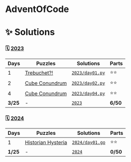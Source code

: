 # AdventOfCode

# ✨ Solutions

### 🗓️ [2023](https://adventofcode.com/2023)

| Days     | Puzzles                                            | Solutions                               | Parts    |
| -------- | -------------------------------------------------- | --------------------------------------- | -------- |
| 1        | [Trebuchet?!](https://adventofcode.com/2023/day/1) | [`2023/day01.py`](2023/day01.py) | ⭐⭐     |
| 2        | [Cube Conundrum](https://adventofcode.com/2023/day/2) | [`2023/day02.py`](2023/day02.py) | ⭐⭐     |
| 4        | [Cube Conundrum](https://adventofcode.com/2023/day/4) | [`2023/day04.py`](2023/day04.py) | ⭐⭐     |
| **3/25** | -                                                  | [`2023`](2023/)                 | **6/50** |

### 🗓️ [2024](https://adventofcode.com/2024)

| Days     | Puzzles                                            | Solutions                               | Parts    |
| -------- | -------------------------------------------------- | --------------------------------------- | -------- |
| 1        | [Historian Hysteria](https://adventofcode.com/2024/day/1) | [`2024/day01.go`](2024/day01.go) | ⭐⭐     |
| **1/25** | -                                                  | [`2024`](2024/)                 | **0/50** |
